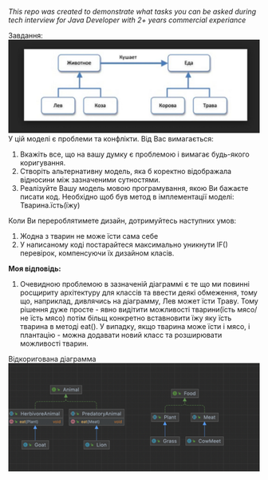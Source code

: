 _This repo was created to demonstrate what tasks you can
be asked during tech interview for Java Developer with 2+ years commercial experiance_

Завдання:
![img.png](img.png)
У цій моделі є проблеми та конфлікти. Від Вас вимагається:
1. Вкажіть все, що на вашу думку є проблемою і вимагає будь-якого коригування.
2. Створіть альтернативну модель, яка б коректно відображала відносини між зазначеними сутностями.
3. Реалізуйте Вашу модель мовою програмування, якою Ви бажаєте писати код. Необхідно щоб був метод в імплементації моделі: Тварина.їсть(їжу)
  
Коли Ви перероблятимете дизайн, дотримуйтесь наступних умов:
1) Жодна з тварин не може їсти сама себе
2) У написаному коді постарайтеся максимально уникнути IF() перевірок, компенсуючи їх дизайном класів.

**Моя відповідь:**
1) Очевидною проблемою в зазначеній діаграммі є те що ми повинні росщириту архітектуру 
для классів та ввести деякі обмеження, тому що, наприклад, дивлячись на діаграмму, Лев может їсти Траву.
Тому рішення дуже просте - явно видітити можливості тварини(їсть мясо/не їсть мясо) потім більщ конкретно вставновити
їжу яку їсть тварина в методі eat(). 
У випадку, якщо тварина може їсти і мясо, і плантацію - можна додавати новий класс та розширювати можливості тварин.

Відкоригована діаграмма
![](answer.png)